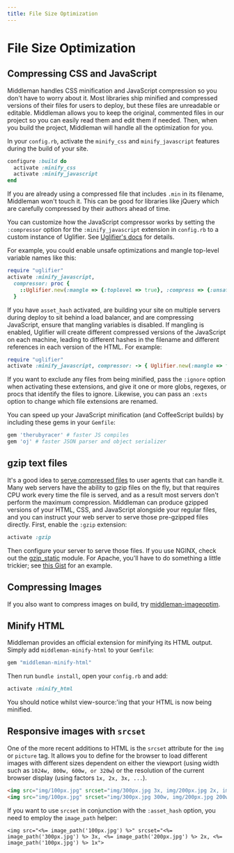 ```yaml
---
title: File Size Optimization
---
```


# File Size Optimization

## Compressing CSS and JavaScript

Middleman handles CSS minification and JavaScript compression so you don't have
to worry about it. Most libraries ship minified and compressed versions of
their files for users to deploy, but these files are unreadable or editable.
Middleman allows you to keep the original, commented files in our project so
you can easily read them and edit them if needed. Then, when you build the
project, Middleman will handle all the optimization for you.

In your `config.rb`, activate the `minify_css` and `minify_javascript` features
during the build of your site.

```ruby
configure :build do
  activate :minify_css
  activate :minify_javascript
end
```

If you are already using a compressed file that includes `.min` in its
filename, Middleman won't touch it. This can be good for libraries like jQuery
which are carefully compressed by their authors ahead of time.

You can customize how the JavaScript compressor works by setting the
`:compressor` option for the `:minify_javascript` extension in
`config.rb` to a custom instance of Uglifier. See [Uglifier's docs]
for details.

For example, you could
enable unsafe optimizations and mangle top-level variable names like this:

```ruby
require "uglifier"
activate :minify_javascript,
  compressor: proc {
    ::Uglifier.new(:mangle => {:toplevel => true}, :compress => {:unsafe => true})
  }
```

If you have `asset_hash` activated, are building your site on multiple servers
during deploy to sit behind a load balancer, and are compressing JavaScript,
ensure that mangling variables is disabled. If mangling is enabled, Uglifier
will create different compressed versions of the JavaScript on each machine,
leading to different hashes in the filename and different references in each
version of the HTML. For example:

```ruby
require "uglifier"
activate :minify_javascript, compressor: -> { Uglifier.new(:mangle => false) }
```

If you want to exclude any files from being minified, pass the `:ignore` option
when activating these extensions, and give it one or more globs, regexes, or
procs that identify the files to ignore. Likewise, you can pass an `:exts`
option to change which file extensions are renamed.

You can speed up your JavaScript minification (and CoffeeScript builds) by
including these gems in your `Gemfile`:

```ruby
gem 'therubyracer' # faster JS compiles
gem 'oj' # faster JSON parser and object serializer
```

## gzip text files

It's a good idea to [serve compressed files] to user agents
that can handle it. Many web servers have the ability to gzip files on the fly,
but that requires CPU work every time the file is served, and as a result most
servers don't perform the maximum compression. Middleman can produce gzipped
versions of your HTML, CSS, and JavaScript alongside your regular files, and
you can instruct your web server to serve those pre-gzipped files directly.
First, enable the `:gzip` extension:

```ruby
activate :gzip
```

Then configure your server to serve those files. If you use NGINX, check out the
[gzip_static] module. For Apache, you'll have to do something a little trickier;
see [this Gist][apache_gist] for an example.

## Compressing Images

If you also want to compress images on build, try [middleman-imageoptim].

## Minify HTML

Middleman provides an official extension for minifying its HTML output. Simply
add `middleman-minify-html` to your `Gemfile`:

```ruby
gem "middleman-minify-html"
```

Then run `bundle install`, open your `config.rb` and add:

```ruby
activate :minify_html
```

You should notice whilst view-source:'ing that your HTML is now being minified.

## Responsive images with `srcset`

One of the more recent additions to HTML is the `srcset` attribute for the `img`
or `picture` tag. It allows you to define for the browser to load different
images with different sizes dependent on either the viewport (using width such
as `1024w, 800w, 600w, or 320w`) or the resolution of the current browser
display (using factors `1x, 2x, 3x, ...`).

```html
<img src="img/100px.jpg" srcset="img/300px.jpg 3x, img/200px.jpg 2x, img/100px.jpg 1x">
<img src="img/100px.jpg" srcset="img/300px.jpg 300w, img/200px.jpg 200w, img/100px.jpg 100w">
```

If you want to use `srcset` in conjunction with the `:asset_hash` option, you
need to employ the `image_path` helper:

```erb
<img src="<%= image_path('100px.jpg') %>" srcset="<%= image_path('300px.jpg') %> 3x, <%= image_path('200px.jpg') %> 2x, <%= image_path('100px.jpg') %> 1x">
```

  [Uglifier's docs]: https://github.com/lautis/uglifier
  [serve compressed files]: https://developer.yahoo.com/performance/rules.html#gzip
  [gzip_static]: https://www.nginx.com/resources/wiki/extending/compiling/
  [apache_gist]: https://gist.github.com/2200790
  [middleman-imageoptim]: https://github.com/plasticine/middleman-imageoptim
